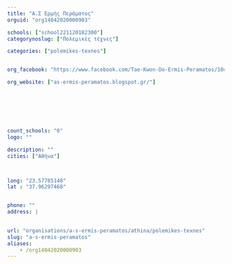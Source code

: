 ```yaml
---
title: "Α.Σ Ερμής Περάματος"
orguid: "org14042020000903"

schools: ["school221120182300"]
categorynoslug: ["Πολεμικές τέχνες"]

categories: ["polemikes-texnes"]


org_facebook: "https://www.facebook.com/Tae-Kwon-Do-Ermis-Peramatos/104136069714527?sk=timeline"

org_website: ["as-ermis-peramatos.blogspot.gr/"]







count_schools: "0"
logo: ""

description: ""
cities: ["Αθήνα"]



long: "23.57785148"
lat : "37.96297468"


phone: ""
address: |
    

url: "organisations/a-s-ermis-peramatos/athina/polemikes-texnes"
slug: "a-s-ermis-peramatos"
aliases:
    - /org14042020000903
---
```



